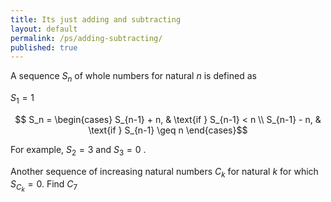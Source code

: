 ```yaml
---
title: Its just adding and subtracting
layout: default
permalink: /ps/adding-subtracting/
published: true
---
```


A sequence $S_n$ of whole numbers for natural $n$ is defined as

$S_1=1$

$$ S_n = 
\begin{cases} 
S_{n-1} + n, & \text{if } S_{n-1} < n \\
S_{n-1} - n, & \text{if } S_{n-1} \geq n 
\end{cases}$$

For example, $S_2 = 3$ and $S_3 = 0$ .

Another sequence of increasing natural numbers $C_k$ for natural $k$ for which $S_{C_k} = 0$. Find $C_7$
